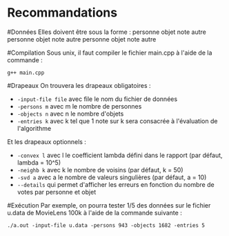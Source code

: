 Recommandations
===============

#Données
Elles doivent être sous la forme :
personne	objet	note	autre
personne	objet	note	autre
personne	objet	note	autre

#Compilation
Sous unix, il faut compiler le fichier main.cpp à l'aide de la commande :
	
	g++ main.cpp
	
#Drapeaux
On trouvera les drapeaux obligatoires :

* `-input-file file`	avec file le nom du fichier de données
* `-persons m`		avec m le nombre de personnes
* `-objects n`		avec n le nombre d'objets
* `-entries k`		avec k tel que 1 note sur k sera consacrée à l'évaluation de l'algorithme

Et les drapeaux optionnels :

* `-convex l`		avec l le coefficient lambda défini dans le rapport (par défaut, lambda = 10^5)
* `-neighb k`		avec k le nombre de voisins (par défaut, k = 50)
* `-svd a`		avec a le nombre de valeurs singulières (par défaut, a = 10)
* `--details`		qui permet d'afficher les erreurs en fonction du nombre de votes par personne et objet

#Exécution
Par exemple, on pourra tester 1/5 des données sur le fichier u.data de MovieLens 100k à l'aide de la commande suivante :
	
	./a.out -input-file u.data -persons 943 -objects 1682 -entries 5
	
